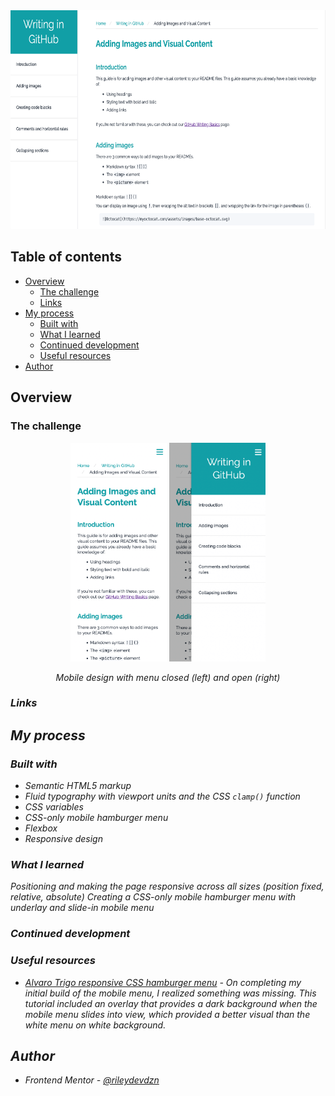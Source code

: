 <div align="center">
  <img 
    src="./sass techdoc.png"
    alt="Technical documentation page with guidance for how to add images and visual elements when writing in GitHub"
    height="350px">
</div>

## Table of contents

- [Overview](#overview)
  - [The challenge](#the-challenge)
  - [Links](#links)
- [My process](#my-process)
  - [Built with](#built-with)
  - [What I learned](#what-i-learned)
  - [Continued development](#continued-development)
  - [Useful resources](#useful-resources)
- [Author](#author)

## Overview



### The challenge



<div align="center">
  <img
    src="./techdoc mobile-closed.png"
    alt="Mobile version of technical documentation page showing hamburger menu in upper right corner"
    height="350px">
  <img 
    src="./techdoc mobile-open.png"
    alt="Mobile version of technical documentation page showing visible navigation menu after clicking hamburger menu"
    height="350px">
  <p><em>Mobile design with menu closed (left) and open (right)<em></p>
</div>

### Links



## My process

### Built with

- Semantic HTML5 markup
- Fluid typography with viewport units and the CSS `clamp()` function
- CSS variables
- CSS-only mobile hamburger menu
- Flexbox
- Responsive design


### What I learned

Positioning and making the page responsive across all sizes (position fixed, relative, absolute)
Creating a CSS-only mobile hamburger menu with underlay and slide-in mobile menu

### Continued development

 

### Useful resources

- [Alvaro Trigo responsive CSS hamburger menu](https://alvarotrigo.com/blog/hamburger-menu-css-responsive/) - On completing my initial build of the mobile menu, I realized something was missing. This tutorial included an overlay that provides a dark background when the mobile menu slides into view, which provided a better visual than the white menu on white background. 

## Author

- Frontend Mentor - [@rileydevdzn](https://www.frontendmentor.io/profile/rileydevdzn)
